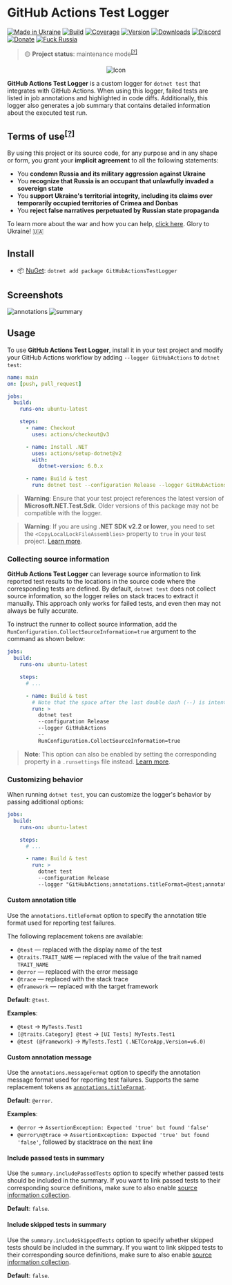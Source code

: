# GitHub Actions Test Logger

[![Made in Ukraine](https://img.shields.io/badge/made_in-ukraine-ffd700.svg?labelColor=0057b7)](https://tyrrrz.me/ukraine)
[![Build](https://img.shields.io/github/actions/workflow/status/Tyrrrz/GitHubActionsTestLogger/main.yml?branch=master)](https://github.com/Tyrrrz/GitHubActionsTestLogger/actions)
[![Coverage](https://img.shields.io/codecov/c/github/Tyrrrz/GitHubActionsTestLogger/master)](https://codecov.io/gh/Tyrrrz/GitHubActionsTestLogger)
[![Version](https://img.shields.io/nuget/v/GitHubActionsTestLogger.svg)](https://nuget.org/packages/GitHubActionsTestLogger)
[![Downloads](https://img.shields.io/nuget/dt/GitHubActionsTestLogger.svg)](https://nuget.org/packages/GitHubActionsTestLogger)
[![Discord](https://img.shields.io/discord/869237470565392384?label=discord)](https://discord.gg/2SUWKFnHSm)
[![Donate](https://img.shields.io/badge/donate-$$$-8a2be2.svg)](https://tyrrrz.me/donate)
[![Fuck Russia](https://img.shields.io/badge/fuck-russia-e4181c.svg?labelColor=000000)](https://twitter.com/tyrrrz/status/1495972128977571848)

> 🟡 **Project status**: maintenance mode<sup>[[?]](https://github.com/Tyrrrz/.github/blob/master/docs/project-status.md)</sup>

<p align="center">
    <img src="favicon.png" alt="Icon" />
</p>

**GitHub Actions Test Logger** is a custom logger for `dotnet test` that integrates with GitHub Actions.
When using this logger, failed tests are listed in job annotations and highlighted in code diffs.
Additionally, this logger also generates a job summary that contains detailed information about the executed test run.

## Terms of use<sup>[[?]](https://github.com/Tyrrrz/.github/blob/master/docs/why-so-political.md)</sup>

By using this project or its source code, for any purpose and in any shape or form, you grant your **implicit agreement** to all the following statements:

- You **condemn Russia and its military aggression against Ukraine**
- You **recognize that Russia is an occupant that unlawfully invaded a sovereign state**
- You **support Ukraine's territorial integrity, including its claims over temporarily occupied territories of Crimea and Donbas**
- You **reject false narratives perpetuated by Russian state propaganda**

To learn more about the war and how you can help, [click here](https://tyrrrz.me/ukraine). Glory to Ukraine! 🇺🇦

## Install

- 📦 [NuGet](https://nuget.org/packages/GitHubActionsTestLogger): `dotnet add package GitHubActionsTestLogger`

## Screenshots

![annotations](.assets/annotations.png)
![summary](.assets/summary.png)

## Usage

To use **GitHub Actions Test Logger**, install it in your test project and modify your GitHub Actions workflow by adding `--logger GitHubActions` to `dotnet test`:

```yaml
name: main
on: [push, pull_request]

jobs:
  build:
    runs-on: ubuntu-latest

    steps:
      - name: Checkout
        uses: actions/checkout@v3

      - name: Install .NET
        uses: actions/setup-dotnet@v2
        with:
          dotnet-version: 6.0.x

      - name: Build & test
        run: dotnet test --configuration Release --logger GitHubActions
```

> **Warning**:
> Ensure that your test project references the latest version of **Microsoft.NET.Test.Sdk**.
> Older versions of this package may not be compatible with the logger.

> **Warning**:
> If you are using **.NET SDK v2.2 or lower**, you need to set the `<CopyLocalLockFileAssemblies>` property to `true` in your test project.
> [Learn more](https://github.com/Tyrrrz/GitHubActionsTestLogger/issues/5#issuecomment-648431667).

### Collecting source information

**GitHub Actions Test Logger** can leverage source information to link reported test results to the locations in the source code where the corresponding tests are defined.
By default, `dotnet test` does not collect source information, so the logger relies on stack traces to extract it manually.
This approach only works for failed tests, and even then may not always be fully accurate.

To instruct the runner to collect source information, add the `RunConfiguration.CollectSourceInformation=true` argument to the command as shown below:

```yml
jobs:
  build:
    runs-on: ubuntu-latest

    steps:
      # ...

      - name: Build & test
        # Note that the space after the last double dash (--) is intentional
        run: >
          dotnet test
          --configuration Release
          --logger GitHubActions
          --
          RunConfiguration.CollectSourceInformation=true
```

> **Note**:
> This option can also be enabled by setting the corresponding property in a `.runsettings` file instead.
> [Learn more](https://learn.microsoft.com/en-us/visualstudio/test/configure-unit-tests-by-using-a-dot-runsettings-file).

### Customizing behavior

When running `dotnet test`, you can customize the logger's behavior by passing additional options:

```yml
jobs:
  build:
    runs-on: ubuntu-latest

    steps:
      # ...

      - name: Build & test
        run: >
          dotnet test
          --configuration Release
          --logger "GitHubActions;annotations.titleFormat=@test;annotations.messageFormat=@error"
```

#### Custom annotation title

Use the `annotations.titleFormat` option to specify the annotation title format used for reporting test failures.

The following replacement tokens are available:

- `@test` — replaced with the display name of the test
- `@traits.TRAIT_NAME` — replaced with the value of the trait named `TRAIT_NAME`
- `@error` — replaced with the error message
- `@trace` — replaced with the stack trace
- `@framework` — replaced with the target framework

**Default**: `@test`.

**Examples**:

- `@test` → `MyTests.Test1`
- `[@traits.Category] @test` → `[UI Tests] MyTests.Test1`
- `@test (@framework)` → `MyTests.Test1 (.NETCoreApp,Version=v6.0)`

#### Custom annotation message

Use the `annotations.messageFormat` option to specify the annotation message format used for reporting test failures.
Supports the same replacement tokens as [`annotations.titleFormat`](#custom-annotation-title).

**Default**: `@error`.

**Examples**:

- `@error` → `AssertionException: Expected 'true' but found 'false'`
- `@error\n@trace` → `AssertionException: Expected 'true' but found 'false'`, followed by stacktrace on the next line

#### Include passed tests in summary

Use the `summary.includePassedTests` option to specify whether passed tests should be included in the summary.
If you want to link passed tests to their corresponding source definitions, make sure to also enable [source information collection](#collecting-source-information).

**Default**: `false`.

#### Include skipped tests in summary

Use the `summary.includeSkippedTests` option to specify whether skipped tests should be included in the summary.
If you want to link skipped tests to their corresponding source definitions, make sure to also enable [source information collection](#collecting-source-information).

**Default**: `false`.